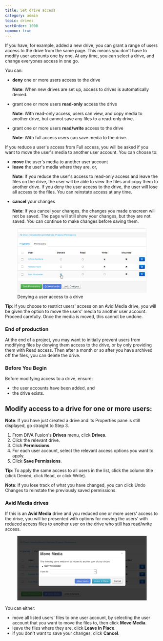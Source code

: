 ```yaml
---
title: Set drive access
category: admin
topic: drives
sortOrder: 1000
common: true
---
```


If you have, for example, added a new drive, you can grant a range of users access to the drive from the same page. This means you don't have to modify user accounts one by one. At any time, you can select a drive, and change everyones access in one go.

You can:

<ul>
  <li>
    <strong>deny</strong> one or more users access to the drive
    <p class="note"><strong>Note</strong>: When new drives are set up, access to drives is automatically denied.</p>
  </li>

  <li>
    grant one or more users <strong>read-only</strong> access the drive
    <p class="note"><strong>Note</strong>: With read-only access, users can view, and copy media to another drive, but cannot save any files to a read-only drive.</p>
  </li>

  <li>
    grant one or more users <strong>read/write</strong> access to the drive
    <p class="note"><strong>Note</strong>: With full access users can save media to the drive.</p>
  </li>

</ul>

If you reduce a user's access from Full access, you will be asked if you want to move the user's media to another user account. You can choose to:

<ul>

  <li><strong>move</strong> the user's media to another user account</li>

  <li>
    <strong>leave</strong> the user's media where they are, or,
    <p class="note"><strong>Note</strong>: If you reduce the user's access to read-only access and leave the files on the drive, the user will be able to view the files and copy them to another drive. If you deny the user access to the drive, the user will lose all access to the files. You can reinstate access at any time.</p>
  </li>

  <li>
    <strong>cancel</strong> your changes
    <p class="note"><strong>Note</strong>: If you cancel your changes, the changes you made onscreen will not be saved. The page will still show your changes, but they are not saved. You can continue to make changes before saving them.</p>
  </li>

</ul>

<figure>
  <img src="/images/v2/fusion/drive-permissions-deny.png" alt="Denying a user access to a drive"/>
  <figcaption>Denying a user access to a drive</figcaption>
</figure>

<p class="tip">
  <strong>Tip</strong>: If you choose to restrict users' access on an Avid Media drive, you will be given the option to move the users' media to another user account. Proceed carefully. Once the media is moved, this cannot be undone.
</p>

### End of production

At the end of a project, you may want to initially prevent users from modifying files by denying them access to the drive, or by only providing them with Read access. Then after a month or so after you have archived off the files, you can delete the drive.

### Before You Begin

Before modifying access to a drive, ensure:

- the user accounts have been added, and
- the drive exists.

## Modify access to a drive for one or more users:

<p class="note"><strong>Note</strong>: If you have just created a drive and its Properties pane is still displayed, go straight to Step 3.</p>

<ol>

  <li>From DIVA Fusion's <strong>Drives</strong> menu, click <strong>Drives</strong>.</li>

  <li>Click the relevant drive.</li>

  <li>Click <strong>Permissions</strong>.</li>

  <li>
    For each user account, select the relevant access options you want to apply.
  </li>

  <li>Click <strong>Save Permissions</strong>.</li>

</ol>

<p class="tip"><strong>Tip</strong>: To apply the same access to all users in the list, click the column title (click Denied, click Read, or click Write).</p>

<p class="tip"><strong>Note</strong>: If you lose track of what you have changed, you can click Undo Changes to reinstate the previously saved permissions.</p>

### Avid Media drives

If this is an <strong>Avid Media</strong> drive and you reduced one or more users' access to the drive, you will be presented with options for moving the users' with reduced access files to another user on the drive who still has read/write access.

<figure>
  <img src="/images/v2/fusion/drive-permissions-move.png" alt="Move media"/>
</figure>

You can either:

  - move all listed users' files to one user account, by selecting the user account that you want to move the files to, then click <strong>Move Media</strong>.
  - leave the files where they are, click <strong>Leave in Place</strong>.
  - if you don't want to save your changes, click <strong>Cancel</strong>.
